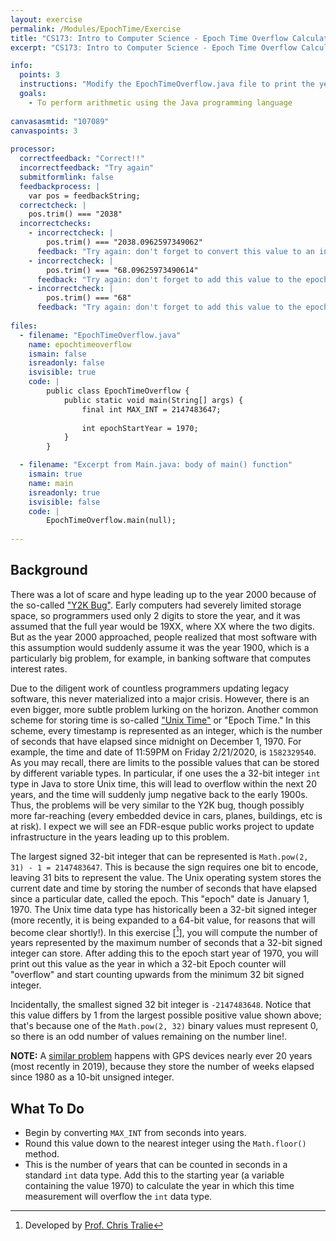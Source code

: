 ```yaml
---
layout: exercise
permalink: /Modules/EpochTime/Exercise
title: "CS173: Intro to Computer Science - Epoch Time Overflow Calculator"
excerpt: "CS173: Intro to Computer Science - Epoch Time Overflow Calculator"

info:
  points: 3
  instructions: "Modify the EpochTimeOverflow.java file to print the year when the Epoch overflow occurs.  Since years are integers, you can use <code>Math.floor(x)</code> to convert round <code>x</code> down to the nearest whole number."
  goals:
    - To perform arithmetic using the Java programming language
  
canvasasmtid: "107089"  
canvaspoints: 3
  
processor:  
  correctfeedback: "Correct!!" 
  incorrectfeedback: "Try again"
  submitformlink: false
  feedbackprocess: | 
    var pos = feedbackString;
  correctcheck: |
    pos.trim() === "2038"
  incorrectchecks:
    - incorrectcheck: |
        pos.trim() === "2038.0962597349062"
      feedback: "Try again: don't forget to convert this value to an integer!"
    - incorrectcheck: |
        pos.trim() === "68.09625973490614"
      feedback: "Try again: don't forget to add this value to the epoch starting year, and convert your answer to an integer."
    - incorrectcheck: |
        pos.trim() === "68"
      feedback: "Try again: don't forget to add this value to the epoch starting year."
 
files:
  - filename: "EpochTimeOverflow.java"
    name: epochtimeoverflow
    ismain: false
    isreadonly: false
    isvisible: true
    code: | 
        public class EpochTimeOverflow {
            public static void main(String[] args) {
                final int MAX_INT = 2147483647;
                
                int epochStartYear = 1970;
            }
        }    

  - filename: "Excerpt from Main.java: body of main() function"
    ismain: true
    name: main
    isreadonly: true
    isvisible: false
    code: |
        EpochTimeOverflow.main(null);
        
---
```


## Background
There was a lot of scare and hype leading up to the year 2000 because of the so-called ["Y2K Bug"](https://www.nationalgeographic.org/encyclopedia/Y2K-bug/). Early computers had severely limited storage space, so programmers used only 2 digits to store the year, and it was assumed that the full year would be 19XX, where XX where the two digits. But as the year 2000 approached, people realized that most software with this assumption would suddenly assume it was the year 1900, which is a particularly big problem, for example, in banking software that computes interest rates.

Due to the diligent work of countless programmers updating legacy software, this never materialized into a major crisis. However, there is an even bigger, more subtle problem lurking on the horizon. Another common scheme for storing time is so-called ["Unix Time"](https://en.wikipedia.org/wiki/Unix_time) or "Epoch Time." In this scheme, every timestamp is represented as an integer, which is the number of seconds that have elapsed since midnight on December 1, 1970. For example, the time and date of 11:59PM on Friday 2/21/2020, is `1582329540`. As you may recall, there are limits to the possible values that can be stored by different variable types. In particular, if one uses the a 32-bit integer `int` type in Java to store Unix time, this will lead to overflow within the next 20 years, and the time will suddenly jump negative back to the early 1900s. Thus, the problems will be very similar to the Y2K bug, though possibly more far-reaching (every embedded device in cars, planes, buildings, etc is at risk). I expect we will see an FDR-esque public works project to update infrastructure in the years leading up to this problem.

The largest signed 32-bit integer that can be represented is `Math.pow(2, 31) - 1 = 2147483647`.  This is because the sign requires one bit to encode, leaving 31 bits to represent the value.  The Unix operating system stores the current date and time by storing the number of seconds that have elapsed since a particular date, called the epoch.  This "epoch" date is January 1, 1970.  The Unix time data type has historically been a 32-bit signed integer (more recently, it is being expanded to a 64-bit value, for reasons that will become clear shortly!).  In this exercise \[[^1]\], you will compute the number of years represented by the maximum number of seconds that a 32-bit signed integer can store.  After adding this to the epoch start year of 1970, you will print out this value as the year in which a 32-bit Epoch counter will "overflow" and start counting upwards from the minimum 32 bit signed integer.  

Incidentally, the smallest signed 32 bit integer is `-2147483648`.  Notice that this value differs by 1 from the largest possible positive value shown above; that's because one of the `Math.pow(2, 32)` binary values must represent 0, so there is an odd number of values remaining on the number line!.

**NOTE:** A [similar problem](https://www.theverge.com/2019/3/8/18255847/gps-week-rollover-issue-2019-garmin-tomtom-devices-affected/) happens with GPS devices nearly ever 20 years (most recently in 2019), because they store the number of weeks elapsed since 1980 as a 10-bit unsigned integer. 

## What To Do
* Begin by converting `MAX_INT` from seconds into years.
* Round this value down to the nearest integer using the `Math.floor()` method.
* This is the number of years that can be counted in seconds in a standard `int` data type.  Add this to the starting year (a variable containing the  value 1970) to calculate the year in which this time measurement will overflow the `int` data type.

[^1]: Developed by [Prof. Chris Tralie](https://www.ursinus.edu/live/profiles/4502-christopher-j-tralie)